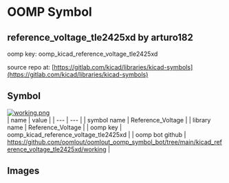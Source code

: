 # OOMP Symbol  
## reference_voltage_tle2425xd  by arturo182  
  
oomp key: oomp_kicad_reference_voltage_tle2425xd  
  
source repo at: [https://gitlab.com/kicad/libraries/kicad-symbols](https://gitlab.com/kicad/libraries/kicad-symbols)  
## Symbol  
  
[![working.png](working_600.png)](working.png)  
| name | value | 
| --- | --- | 
| symbol name | Reference_Voltage | 
| library name | Reference_Voltage | 
| oomp key | oomp_kicad_reference_voltage_tle2425xd | 
| oomp bot github | https://github.com/oomlout/oomlout_oomp_symbol_bot/tree/main/kicad_reference_voltage_tle2425xd/working | 
## Images  
